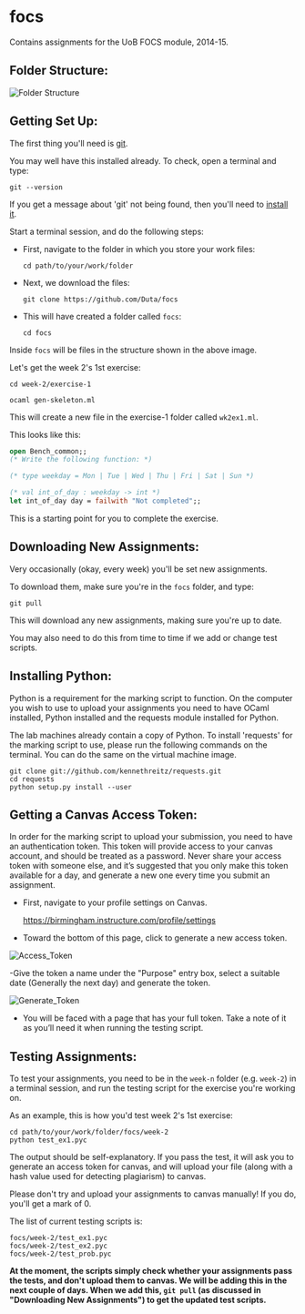 focs
====

Contains assignments for the UoB FOCS module, 2014-15.

Folder Structure:
-----------------

![Folder Structure](http://i.imgur.com/bg3HRC7.png)

Getting Set Up:
---------------

The first thing you'll need is [git](http://git-scm.com/downloads).

You may well have this installed already. To check, open a terminal and type:

    git --version

If you get a message about 'git' not being found, then you'll need to [install it](http://git-scm.com/downloads).

Start a terminal session, and do the following steps:

 - First, navigate to the folder in which you store your work files:

   `cd path/to/your/work/folder`

 - Next, we download the files:

   `git clone https://github.com/Duta/focs`

 - This will have created a folder called `focs`:

   `cd focs`

Inside `focs` will be files in the structure shown in the above image.

Let's get the week 2's 1st exercise:

    cd week-2/exercise-1

    ocaml gen-skeleton.ml

This will create a new file in the exercise-1 folder called `wk2ex1.ml`.

This looks like this:

```ocaml
open Bench_common;;
(* Write the following function: *)

(* type weekday = Mon | Tue | Wed | Thu | Fri | Sat | Sun *)

(* val int_of_day : weekday -> int *)
let int_of_day day = failwith "Not completed";;
```

This is a starting point for you to complete the exercise.

Downloading New Assignments:
----------------------------

Very occasionally (okay, every week) you'll be set new assignments.

To download them, make sure you're in the `focs` folder, and type:

    git pull

This will download any new assignments, making sure you're up to date.

You may also need to do this from time to time if we add or change test scripts.

Installing Python:
------------------

Python is a requirement for the marking script to function.
On the computer you wish to use to upload your assignments you need to have OCaml installed, Python installed and the requests module installed for Python.

The lab machines already contain a copy of Python. To install 'requests' for the marking script to use, please run the following commands on the terminal. 
You can do the same on the virtual machine image.

	git clone git://github.com/kennethreitz/requests.git
	cd requests 
	python setup.py install --user

Getting a Canvas Access Token:
------------------------------

In order for the marking script to upload your submission, you need to have an authentication token. This token will provide access to your canvas account, and should be treated as a password. Never share your access token with someone else, and it’s suggested that you only make this token available for a day, and generate a new one every time you submit an assignment.

 - First, navigate to your profile settings on Canvas.
 
	https://birmingham.instructure.com/profile/settings

 - Toward the bottom of this page, click to generate a new access token.
 
![Access_Token](http://puu.sh/cg4h4/484c9902b8.jpg)
 
 -Give the token a name under the "Purpose" entry box, select a suitable date (Generally the next day) and generate the token.
 
![Generate_Token](http://puu.sh/cg4om/55cc8a6efa.jpg)
 
 - You will be faced with a page that has your full token. Take a note of it as you’ll need it when running the testing script.

Testing Assignments:
--------------------

To test your assignments, you need to be in the `week-n` folder (e.g. `week-2`)
in a terminal session, and run the testing script for the exercise you're working on.

As an example, this is how you'd test week 2's 1st exercise:

    cd path/to/your/work/folder/focs/week-2
    python test_ex1.pyc

The output should be self-explanatory. If you pass the test, it will ask you to
generate an access token for canvas, and will upload your file (along with a
hash value used for detecting plagiarism) to canvas.

Please don't try and upload your assignments to canvas manually!
If you do, you'll get a mark of 0.

The list of current testing scripts is:

    focs/week-2/test_ex1.pyc
    focs/week-2/test_ex2.pyc
    focs/week-2/test_prob.pyc

**At the moment, the scripts simply check whether your assignments pass the
tests, and don't upload them to canvas. We will be adding this in the next
couple of days. When we add this, `git pull` (as discussed in "Downloading New
Assignments") to get the updated test scripts.**
